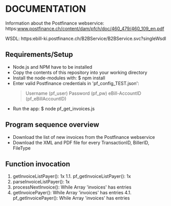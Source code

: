 DOCUMENTATION
=============
Information about the Postfinance webservice:
https:www.postfinance.ch/content/dam/pfch/doc/460_479/460_109_en.pdf

WSDL: https:ebill-ki.postfinance.ch/B2BService/B2BService.svc?singleWsdl

Requirements/Setup
-------------------
- Node.js and NPM have to be installed
- Copy the contents of this repository into your working directory
- Install the node-modules with:
  $ npm install
- Enter valid Postfinance credentials in 'pf_config_TEST.json':
   > Username (pf_user)
   > Password (pf_pw)
   > eBill-AccountID (pf_eBillAccountID)
- Run the app:
  $ node pf_get_invoices.js

Program sequence overview
--------------------------
- Download the list of new invoices from the Postfinance webservice
- Download the XML and PDF file for every TransactionID, BillerID, FileType

Function invocation
--------------------
1. getInvoiceListPayer(): 1x
1.1. pf_getInvoiceListPayer(): 1x
2. parseInvoiceListPayer(): 1x
3. processNextInvoice(): While Array 'invoices' has entries
4. getInvoicePayer(): While Array 'invoices' has entries
4.1. pf_getInvoicePayer(): While Array 'invoices' has entries
